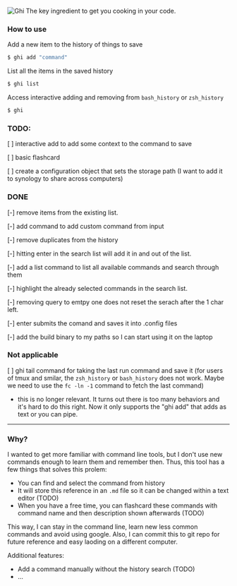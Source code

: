 
![Ghi](https://github.com/samuherek/ghi/assets/5614385/784fc006-d875-4300-b113-f0644db4da69)
The key ingredient to get you cooking in your code.

### How to use


Add a new item to the history of things to save
```sh
$ ghi add "command" 
```

List all the items in the saved history
```sh
$ ghi list
```

Access interactive adding and removing from `bash_history` or `zsh_history`
```sh
$ ghi
```


### TODO:

[ ] interactive add to add some context to the command to save

[ ] basic flashcard

[ ] create a configuration object that sets the storage path (I want to add it to synology to share across computers)


### DONE
[-] remove items from the existing list.

[-] add command to add custom command from input

[-] remove duplicates from the history

[-] hitting enter in the search list will add it in and out of the list.

[-] add a list command to list all available commands and search through them

[-] highlight the already selected commands in the search list.

[-] removing query to emtpy one does not reset the serach after the 1 char left.

[-] enter submits the comand and saves it into .config files

[-] add the build binary to my paths so I can start using it on the laptop


### Not applicable

[ ] ghi tail command for taking the last run command and save it (for users of tmux and smilar, the `zsh_history` or `bash_history` does not work. Maybe we need to use the `fc -ln -1` command to fetch the last command)
- this is no longer relevant. It turns out there is too many behaviors and it's hard to do this right. Now it only supports the "ghi add" that adds as text or you can pipe. 


--- 

### Why?
I wanted to get more familiar with command line tools, but I don't use new commands enough to learn them and remember then. Thus, this tool has a few things that solves this prolem:
- You can find and select the command from history
- It will store this reference in an `.md` file so it can be changed within a text editor (TODO)
- When you have a free time, you can flashcard these commands with command name and then description shown afterwards (TODO)

This way, I can stay in the command line, learn new less common commands and avoid using google. 
Also, I can commit this to git repo for future reference and easy laoding on a different computer.

Additional features:
- Add a command manually without the history search (TODO)
- ...
